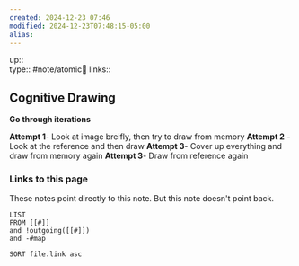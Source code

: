 ```yaml
---
created: 2024-12-23 07:46
modified: 2024-12-23T07:48:15-05:00
alias: 
---
```

up::  
type:: #note/atomic🌳 
links::
## Cognitive Drawing
**Go through iterations**

**Attempt 1**- Look at image breifly, then try to draw from memory
**Attempt 2** - Look at the reference and then draw
**Attempt 3**- Cover up everything and draw from memory again
**Attempt 3**- Draw from reference again



### Links to this page
These notes point directly to this note. But this note doesn't point back.
```dataview
LIST
FROM [[#]]
and !outgoing([[#]])
and -#map

SORT file.link asc
```




